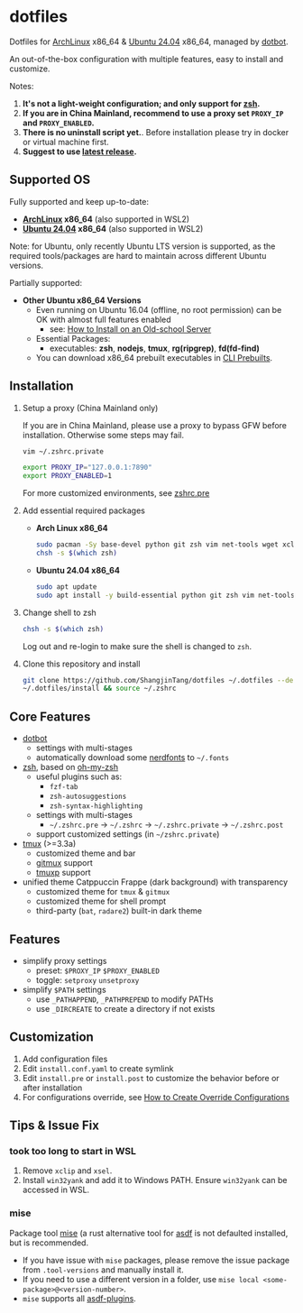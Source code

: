 # dotfiles

Dotfiles for [ArchLinux][ArchLinux] x86_64 & [Ubuntu 24.04][Ubuntu 24.04] x86_64, managed by [dotbot][dotbot].

An out-of-the-box configuration with multiple features, easy to install and customize.

Notes:

1. **It's not a light-weight configuration; and only support for [zsh][zsh].**
2. **If you are in China Mainland, recommend to use a proxy set `PROXY_IP` and `PROXY_ENABLED`.**
3. **There is no uninstall script yet.**. Before installation please try in docker or virtual machine first.
4. **Suggest to use [latest release](https://github.com/ShangjinTang/dotfiles/releases).**

## Supported OS

Fully supported and keep up-to-date:

- **[ArchLinux][ArchLinux] x86_64** (also supported in WSL2)
- **[Ubuntu 24.04][Ubuntu 24.04] x86_64** (also supported in WSL2)

Note: for Ubuntu, only recently Ubuntu LTS version is supported, as the required tools/packages are hard to maintain across different Ubuntu versions.

Partially supported:

- **Other Ubuntu x86_64 Versions**
  - Even running on Ubuntu 16.04 (offline, no root permission) can be OK with almost full features enabled
    - see: [How to Install on an Old-school Server](https://github.com/ShangjinTang/dotfiles/wiki/How-to-Install-on-an-Oldschool-Server)
  - Essential Packages:
    - executables: **zsh**, **nodejs**, **tmux**, **rg(ripgrep)**, **fd(fd-find)**
  - You can download x86_64 prebuilt executables in [CLI Prebuilts](https://github.com/ShangjinTang/cli-prebuilts).

## Installation

1. Setup a proxy (China Mainland only)

   If you are in China Mainland, please use a proxy to bypass GFW before installation. Otherwise some steps may fail.

   ```bash
   vim ~/.zshrc.private
   ```

   ```bash
   export PROXY_IP="127.0.0.1:7890"
   export PROXY_ENABLED=1
   ```

   For more customized environments, see [zshrc.pre](https://github.com/ShangjinTang/dotfiles/blob/master/configs/zsh/zshrc.pre)

2. Add essential required packages

   - **Arch Linux x86_64**

     ```bash
     sudo pacman -Sy base-devel python git zsh vim net-tools wget xclip curl ripgrep
     chsh -s $(which zsh)
     ```

   - **Ubuntu 24.04 x86_64**

     ```bash
     sudo apt update
     sudo apt install -y build-essential python git zsh vim net-tools wget xclip curl ripgrep
     ```

3. Change shell to zsh

   ```bash
   chsh -s $(which zsh)
   ```

   Log out and re-login to make sure the shell is changed to `zsh`.

4. Clone this repository and install

   ```bash
   git clone https://github.com/ShangjinTang/dotfiles ~/.dotfiles --depth=1 --recurse-submodules --shallow-submodules
   ~/.dotfiles/install && source ~/.zshrc

   ```

## Core Features

- [dotbot][dotbot]
  - settings with multi-stages
  - automatically download some [nerdfonts][nerdfonts] to `~/.fonts`
- [zsh][zsh], based on [oh-my-zsh][oh-my-zsh]
  - useful plugins such as:
    - `fzf-tab`
    - `zsh-autosuggestions`
    - `zsh-syntax-highlighting`
  - settings with multi-stages
    - `~/.zshrc.pre` -> `~/.zshrc` -> `~/.zshrc.private` -> `~/.zshrc.post`
  - support customized settings (in `~/zshrc.private`)
- [tmux][tmux] (>=3.3a)
  - customized theme and bar
  - [gitmux][gitmux] support
  - [tmuxp][tmuxp] support
- unified theme Catppuccin Frappe (dark background) with transparency
  - customized theme for `tmux` & `gitmux`
  - customized theme for shell prompt
  - third-party (`bat`, `radare2`) built-in dark theme

## Features

- simplify proxy settings
  - preset: `$PROXY_IP` `$PROXY_ENABLED`
  - toggle: `setproxy` `unsetproxy`
- simplify `$PATH` settings
  - use `_PATHAPPEND`, `_PATHPREPEND` to modify PATHs
  - use `_DIRCREATE` to create a directory if not exists

## Customization

1. Add configuration files
2. Edit `install.conf.yaml` to create symlink
3. Edit `install.pre` or `install.post` to customize the behavior before or after installation
4. For configurations override, see [How to Create Override Configurations](https://github.com/ShangjinTang/dotfiles/wiki/How-to-Create-Override-Configurations)

## Tips & Issue Fix

### took too long to start in WSL

1. Remove `xclip` and `xsel`.
2. Install `win32yank` and add it to Windows PATH. Ensure `win32yank` can be accessed in WSL.

### mise

Package tool [mise][mise] (a rust alternative tool for [asdf][asdf] is not defaulted installed, but is recommended.

- If you have issue with `mise` packages, please remove the issue package from `.tool-versions` and manually install it.
- If you need to use a different version in a folder, use `mise local <some-package>@<version-number>`.
- `mise` supports all [asdf-plugins][asdf-plugins].

[dotbot]: https://github.com/anishathalye/dotbot
[ArchLinux]: https://archlinux.org/
[Ubuntu 24.04]: https://releases.ubuntu.com/noble/
[zsh]: https://www.zsh.org/
[oh-my-zsh]: https://github.com/ohmyzsh/ohmyzsh
[mise]: https://mise.jdx.dev/
[asdf]: https://asdf-vm.com/
[asdf-plugins]: https://github.com/asdf-vm/asdf-plugins
[tmux]: https://github.com/tmux/tmux/wiki
[gitmux]: https://github.com/arl/gitmux
[tmuxp]: https://github.com/tmux-python/tmuxp
[nerdfonts]: https://www.nerdfonts.com/
